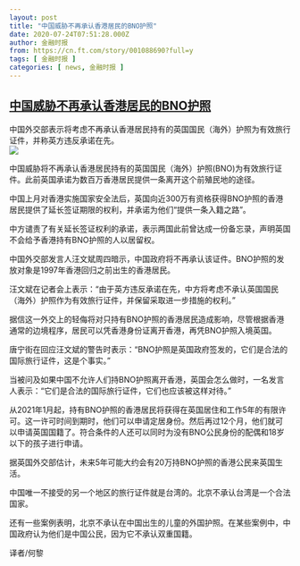 ```yaml
---
layout: post
title: "中国威胁不再承认香港居民的BNO护照"
date: 2020-07-24T07:51:28.000Z
author: 金融时报
from: https://cn.ft.com/story/001088690?full=y
tags: [ 金融时报 ]
categories: [ news, 金融时报 ]
---
```

<!--1595577088000-->
[中国威胁不再承认香港居民的BNO护照](https://cn.ft.com/story/001088690?full=y)
------

<div>
<div></div><div class="story-lead">中国外交部表示将考虑不再承认香港居民持有的英国国民（海外）护照为有效旅行证件，并称英方违反承诺在先。</div><div class=" story-image image"><img src="https://thumbor.ftacademy.cn/unsafe/1340x754/https://thumbor.ftacademy.cn/unsafe/picture/4/000096644_piclink.jpg"></div><div class="story-body"><div id="story-body-container"><p>中国威胁将不再承认香港居民持有的英国国民（海外）护照(BNO)为有效旅行证件。此前英国承诺为数百万香港居民提供一条离开这个前殖民地的途径。</p><p>中国上月对香港实施国家安全法后，英国向近300万有资格获得BNO护照的香港居民提供了延长签证期限的权利，并承诺为他们“提供一条入籍之路”。</p><p>中方谴责了有关延长签证权利的承诺，表示两国此前曾达成一份备忘录，声明英国不会给予香港持有BNO护照的人以居留权。</p><p>中国外交部发言人汪文斌周四暗示，中国政府将不再承认该证件。BNO护照的发放对象是1997年香港回归之前出生的香港居民。</p><div  data-o-ads-name="mpu-middle1" class="o-ads in-article-advert" data-o-ads-formats-default="false"  data-o-ads-formats-small="FtcMobileMpu"  data-o-ads-formats-medium="FtcMpu" data-o-ads-formats-large="FtcMpu" data-o-ads-formats-extra="FtcMpu" data-o-ads-targeting="cnpos=middle1;" data-cy='[{"devices":["PC","iPhoneWeb","AndroidWeb","iPhoneApp","AndroidApp"],"pattern":"MPU","position":"Middle1","container":"mpuInStory"}]'></div><p>汪文斌在记者会上表示：“由于英方违反承诺在先，中方将考虑不承认英国国民（海外）护照作为有效旅行证件，并保留采取进一步措施的权利。”</p><p>据信这一外交上的轻侮将对只持有BNO护照的香港居民造成影响，尽管根据香港通常的边境程序，居民可以凭香港身份证离开香港，再凭BNO护照入境英国。</p><p>唐宁街在回应汪文斌的警告时表示：“BNO护照是英国政府签发的，它们是合法的国际旅行证件，这是个事实。”</p><p>当被问及如果中国不允许人们持BNO护照离开香港，英国会怎么做时，一名发言人表示：“它们是合法的国际旅行证件，它们也应该被这样对待。”</p><p>从2021年1月起，持有BNO护照的香港居民将获得在英国居住和工作5年的有限许可。这一许可时间到期时，他们可以申请定居身份。然后再过12个月，他们就可以申请英国国籍了。符合条件的人还可以同时为没有BNO公民身份的配偶和18岁以下的孩子进行申请。</p><p>据英国外交部估计，未来5年可能大约会有20万持BNO护照的香港公民来英国生活。</p><div data-o-ads-name="mpu-middle2" class="o-ads in-article-advert" data-o-ads-formats-default="false"  data-o-ads-formats-small="FtcMobileMpu"  data-o-ads-formats-medium="false" data-o-ads-formats-large="false" data-o-ads-formats-extra="false" data-o-ads-targeting="cnpos=middle2;" data-cy='[{"devices":["iPhoneWeb","AndroidWeb","iPhoneApp","AndroidApp"],"pattern":"MPU","position":"Middle2","container":"mpuInStory"}]'></div><p>中国唯一不接受的另一个地区的旅行证件就是台湾的。北京不承认台湾是一个合法国家。</p><p>还有一些案例表明，北京不承认在中国出生的儿童的外国护照。在某些案例中，中国政府认为他们是中国公民，因为它不承认双重国籍。</p><p>译者/何黎</p></div><div class="clearfloat"></div></div>
</div>
